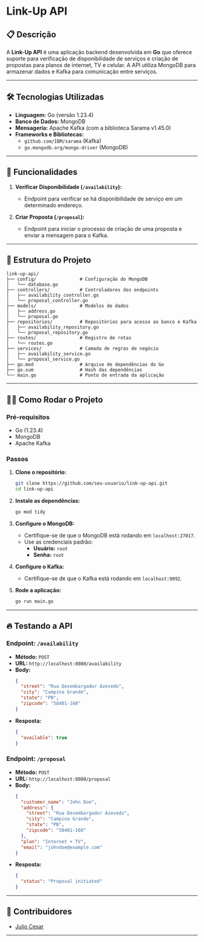 # Link-Up API

## 📋 Descrição

A **Link-Up API** é uma aplicação backend desenvolvida em **Go** que oferece suporte para verificação de disponibilidade de serviços e criação de propostas para planos de internet, TV e celular. A API utiliza MongoDB para armazenar dados e Kafka para comunicação entre serviços.

---

## 🛠️ Tecnologias Utilizadas

- **Linguagem:** Go (versão 1.23.4)
- **Banco de Dados:** MongoDB
- **Mensageria:** Apache Kafka (com a biblioteca Sarama v1.45.0)
- **Frameworks e Bibliotecas:**
  - `github.com/IBM/sarama` (Kafka)
  - `go.mongodb.org/mongo-driver` (MongoDB)

---

## 🚀 Funcionalidades

1. **Verificar Disponibilidade (`/availability`):**

   - Endpoint para verificar se há disponibilidade de serviço em um determinado endereço.

2. **Criar Proposta (`/proposal`):**
   - Endpoint para iniciar o processo de criação de uma proposta e enviar a mensagem para o Kafka.

---

## 📂 Estrutura do Projeto

```plaintext
link-up-api/
├── config/                # Configuração do MongoDB
│   └── database.go
├── controllers/           # Controladores dos endpoints
│   ├── availability_controller.go
│   └── proposal_controller.go
├── models/                # Modelos de dados
│   ├── address.go
│   └── proposal.go
├── repositories/          # Repositórios para acesso ao banco e Kafka
│   ├── availability_repository.go
│   └── proposal_repository.go
├── routes/                # Registro de rotas
│   └── routes.go
├── services/              # Camada de regras de negócio
│   ├── availability_service.go
│   └── proposal_service.go
├── go.mod                 # Arquivo de dependências do Go
├── go.sum                 # Hash das dependências
└── main.go                # Ponto de entrada da aplicação
```

---

## 🧑‍💻 Como Rodar o Projeto

### Pré-requisitos

- Go (1.23.4)
- MongoDB
- Apache Kafka

### Passos

1. **Clone o repositório:**

   ```bash
   git clone https://github.com/seu-usuario/link-up-api.git
   cd link-up-api
   ```

2. **Instale as dependências:**

   ```bash
   go mod tidy
   ```

3. **Configure o MongoDB:**

   - Certifique-se de que o MongoDB está rodando em `localhost:27017`.
   - Use as credenciais padrão:
     - **Usuário:** `root`
     - **Senha:** `root`

4. **Configure o Kafka:**

   - Certifique-se de que o Kafka está rodando em `localhost:9092`.

5. **Rode a aplicação:**
   ```bash
   go run main.go
   ```

---

## 🔥 Testando a API

### Endpoint: `/availability`

- **Método:** `POST`
- **URL:** `http://localhost:8080/availability`
- **Body:**
  ```json
  {
    "street": "Rua Desembargador Azevedo",
    "city": "Campina Grande",
    "state": "PB",
    "zipcode": "58401-160"
  }
  ```
- **Resposta:**
  ```json
  {
    "available": true
  }
  ```

### Endpoint: `/proposal`

- **Método:** `POST`
- **URL:** `http://localhost:8080/proposal`
- **Body:**
  ```json
  {
    "customer_name": "John Doe",
    "address": {
      "street": "Rua Desembargador Azevedo",
      "city": "Campina Grande",
      "state": "PB",
      "zipcode": "58401-160"
    },
    "plan": "Internet + TV",
    "email": "johndoe@example.com"
  }
  ```
- **Resposta:**
  ```json
  {
    "status": "Proposal initiated"
  }
  ```

---

## 👥 Contribuidores

- [Julio Cesar](https://github.com/julio16j)

---
